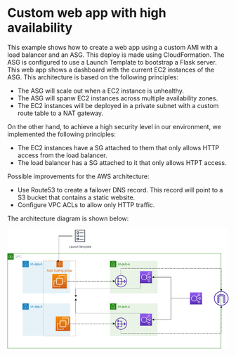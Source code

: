 # Custom web app with high availability

This example shows how to create a web app using a custom AMI with a load balancer and an ASG. This deploy is made using CloudFormation. The ASG is configured to use a Launch Template to bootstrap a Flask server. This web app shows a dashboard with the current EC2 instances of the ASG.
This architecture is based on the following principles:

* The ASG will scale out when a EC2 instance is unhealthy.
* The ASG will spanw EC2 instances across multiple availability zones.
* The EC2 instances will be deployed in a private subnet with a custom route table to a NAT gateway.

On the other hand, to achieve a high security level in our environment, we implemented the following principles:

* The EC2 instances have a SG attached to them that only allows HTTP access from the load balancer.
* The load balancer has a SG attached to it that only allows HTPT access.

Possible improvements for the AWS architecture:

* Use Route53 to create a failover DNS record. This record will point to a S3 bucket that contains a static website.
* Configure VPC ACLs to allow only HTTP traffic.

The architecture diagram is shown below:

![AWS HA Diagram](EC2APPDiagram.png)